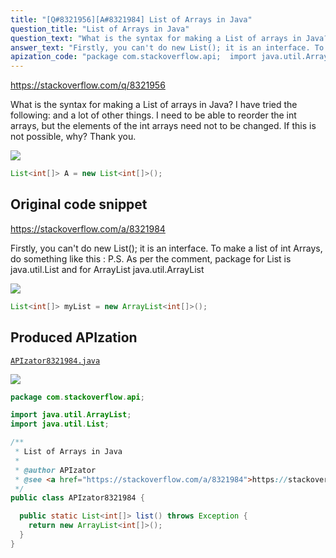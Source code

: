 ```yaml
---
title: "[Q#8321956][A#8321984] List of Arrays in Java"
question_title: "List of Arrays in Java"
question_text: "What is the syntax for making a List of arrays in Java? I have tried the following: and a lot of other things. I need to be able to reorder the int arrays, but the elements of the int arrays need not to be changed. If this is not possible, why? Thank you."
answer_text: "Firstly, you can't do new List(); it is an interface. To make a list of int Arrays, do something like this : P.S. As per the comment, package for List is java.util.List and for ArrayList java.util.ArrayList"
apization_code: "package com.stackoverflow.api;  import java.util.ArrayList; import java.util.List;  /**  * List of Arrays in Java  *  * @author APIzator  * @see <a href=\"https://stackoverflow.com/a/8321984\">https://stackoverflow.com/a/8321984</a>  */ public class APIzator8321984 {    public static List<int[]> list() throws Exception {     return new ArrayList<int[]>();   } }"
---
```


https://stackoverflow.com/q/8321956

What is the syntax for making a List of arrays in Java?
I have tried the following:
and a lot of other things.
I need to be able to reorder the int arrays, but the elements of the int arrays need not to be changed. If this is not possible, why?
Thank you.


<div class="code-logo"><img src="/stackoverflow.png" /></div>

```java
List<int[]> A = new List<int[]>();
```


## Original code snippet

https://stackoverflow.com/a/8321984

Firstly, you can&#x27;t do new List(); it is an interface.
To make a list of int Arrays, do something like this :
P.S. As per the comment, package for List is java.util.List and for ArrayList java.util.ArrayList

<div class="code-logo"><img src="/stackoverflow.png" /></div>

```java
List<int[]> myList = new ArrayList<int[]>();
```

## Produced APIzation

[`APIzator8321984.java`](https://github.com/blind-papers/apization-temp-data/raw/main/search/APIzator8321984.java)

<div class="code-logo"><img src="/apizator.png" /></div>

```java
package com.stackoverflow.api;

import java.util.ArrayList;
import java.util.List;

/**
 * List of Arrays in Java
 *
 * @author APIzator
 * @see <a href="https://stackoverflow.com/a/8321984">https://stackoverflow.com/a/8321984</a>
 */
public class APIzator8321984 {

  public static List<int[]> list() throws Exception {
    return new ArrayList<int[]>();
  }
}

```
